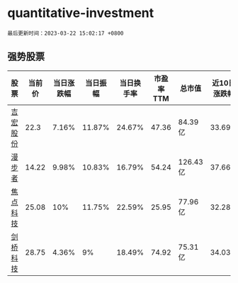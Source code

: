 # quantitative-investment

`最后更新时间：2023-03-22 15:02:17 +0800`

## 强势股票

|股票|当前价|当日涨跌幅|当日振幅|当日换手率|市盈率TTM|总市值|近10日涨跌幅|
|----|----|----|----|----|----|----|----|
|[吉宏股份](https://xueqiu.com/S/SZ002803)|22.3|7.16%|11.87%|24.67%|47.36|84.39亿|33.69%|
|[漫步者](https://xueqiu.com/S/SZ002351)|14.22|9.98%|10.83%|16.79%|54.24|126.43亿|37.66%|
|[焦点科技](https://xueqiu.com/S/SZ002315)|25.08|10%|11.75%|22.59%|25.95|77.96亿|32.28%|
|[剑桥科技](https://xueqiu.com/S/SH603083)|28.75|4.36%|9%|18.49%|74.92|75.31亿|34.03%|
